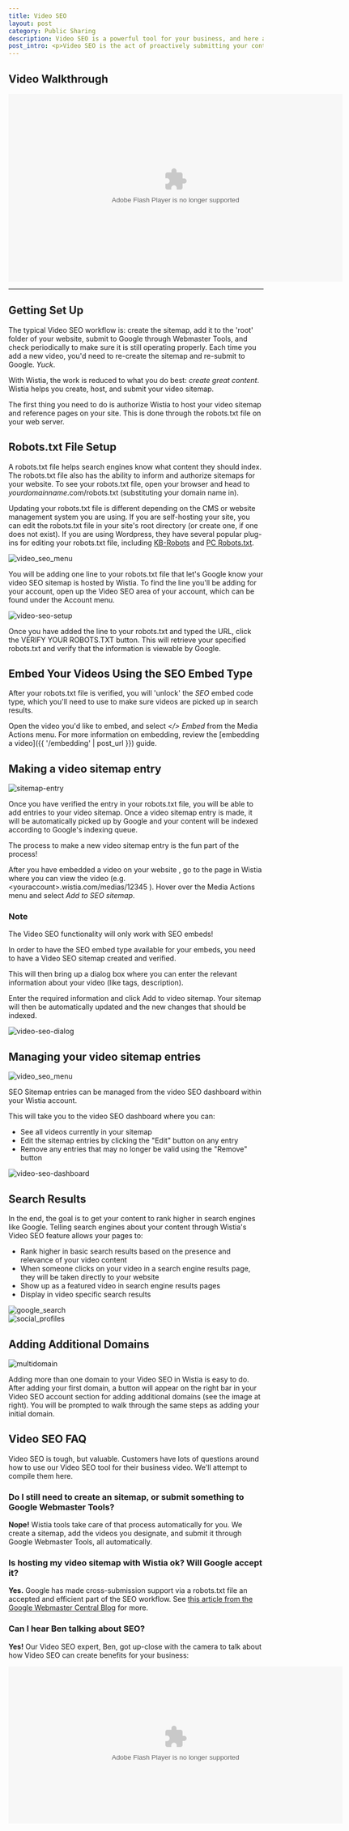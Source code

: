 ```yaml
---
title: Video SEO 
layout: post
category: Public Sharing
description: Video SEO is a powerful tool for your business, and here at Wistia we've got it fully covered. Learn the steps to get that set up in your account here.
post_intro: <p>Video SEO is the act of proactively submitting your content, through what’s called a “Video Sitemap", so that it’s easier for Google and other search engines to find it.</p><p>Once your video sitemap is submitted your videos can:</p><ul><li>Appear inline in universal search results</li><li>Send people directly to your website when clicked on in search results</li><li>Boost overall placement for your page</li><li>Appear in video specific search results, like http://video.google.com</li></ul>
---
```


## Video Walkthrough

<div id="the_video" class="video_embed">
<div id="wistia_38bcf1939d" class="wistia_embed" style="width:660px;height:371px;" data-video-width="660" data-video-height="371"><object id="wistia_38bcf1939d_seo" classid="clsid:D27CDB6E-AE6D-11cf-96B8-444553540000" style="display:block;height:371px;position:relative;width:660px;"><param name="movie" value="http://embed.wistia.com/flash/embed_player_v2.0.swf?2012-06-01"></param><param name="allowfullscreen" value="true"></param><param name="allowscriptaccess" value="always"></param><param name="bgcolor" value="#000000"></param><param name="wmode" value="opaque"></param><param name="flashvars" value="customColor=4991C4&hdUrl%5Bheight%5D=720&hdUrl%5Btype%5D=hdflv&hdUrl%5Burl%5D=http%3A%2F%2Fembed.wistia.com%2Fdeliveries%2F627b601639c5d0410350b3179bc44530656a4633.bin&hdUrl%5Bwidth%5D=1280&mediaDuration=120.0&stillUrl=http%3A%2F%2Fembed.wistia.com%2Fdeliveries%2Fbb74d2c14c0cb97e71481a2afa205910c6c4aed8.jpg%3Fimage_crop_resized%3D660x371&unbufferedSeek=true&videoUrl=http%3A%2F%2Fembed.wistia.com%2Fdeliveries%2F8b99db5070ccaa006bfa668c21c8d1957f97a1a8.bin"></param><embed src="http://embed.wistia.com/flash/embed_player_v2.0.swf?2012-06-01" allowfullscreen="true" allowscriptaccess="always" bgcolor=#000000 flashvars="customColor=4991C4&hdUrl%5Bheight%5D=720&hdUrl%5Btype%5D=hdflv&hdUrl%5Burl%5D=http%3A%2F%2Fembed.wistia.com%2Fdeliveries%2F627b601639c5d0410350b3179bc44530656a4633.bin&hdUrl%5Bwidth%5D=1280&mediaDuration=120.0&stillUrl=http%3A%2F%2Fembed.wistia.com%2Fdeliveries%2Fbb74d2c14c0cb97e71481a2afa205910c6c4aed8.jpg%3Fimage_crop_resized%3D660x371&unbufferedSeek=true&videoUrl=http%3A%2F%2Fembed.wistia.com%2Fdeliveries%2F8b99db5070ccaa006bfa668c21c8d1957f97a1a8.bin" name="wistia_38bcf1939d_html" style="display:block;height:100%;position:relative;width:100%;" type="application/x-shockwave-flash" wmode="opaque"></embed></object></div>
<script charset="ISO-8859-1" src="http://fast.wistia.com/static/concat/E-v1.js"></script>
<script>
wistiaEmbed = Wistia.embed("38bcf1939d", {
  version: "v1",
  videoWidth: 660,
  videoHeight: 371,
  playerColor: "688AAD"
});
</script>
<script charset="ISO-8859-1" src="http://fast.wistia.com/embed/medias/38bcf1939d/metadata.js"></script>

<script>
var url = window.location.href.toString();
var playInterval;
if (url.indexOf('hf') != -1)
{
    playInterval = setInterval(autoPlay, 100);
}
function autoPlay()
{
    try{
    wistiaEmbed.play();
    clearInterval(playInterval);
    } catch (e) {}
}
</script>
</div>

----

## Getting Set Up

The typical Video SEO workflow is: create the sitemap, add it to the 'root' folder of your website, submit to Google through Webmaster Tools, and check periodically to make sure it is still operating properly.  Each time you add a new video, you'd need to re-create the sitemap and re-submit to Google. *Yuck*.

With Wistia, the work is reduced to what you do best: *create great content*.  Wistia helps you create, host, and submit your video sitemap.

The first thing you need to do is authorize Wistia to host your video sitemap and reference pages on your site. This is done through the robots.txt file on your web server. 
 
## Robots.txt File Setup

A robots.txt file helps search engines know what content they should index. The robots.txt file also has the ability to inform and authorize sitemaps for your website.  To see your robots.txt file, open your browser and head to *yourdomainname*.com/robots.txt (substituting your domain name in).

Updating your robots.txt file is different depending on the CMS or website management system you are using. If you are self-hosting your site, you can edit the robots.txt file in your site's root directory (or create one, if one does not exist). If you are using Wordpress, they have several popular plug-ins for editing your robots.txt file, including [KB-Robots](http://wordpress.org/extend/plugins/kb-robotstxt/) and [PC Robots.txt](http://wordpress.org/extend/plugins/pc-robotstxt/).

<div class="post_image float_right"><img src="http://embed.wistia.com/deliveries/cd5333ac993a15daeab379729834217492736b57.png" alt="video_seo_menu" /></div>

You will be adding one line to your robots.txt file that let's Google know your video SEO sitemap is hosted by Wistia. To find the line you'll be adding for your account, open up the Video SEO area of your account, which can be found under the Account menu.

<div class="clear"></div>

<div class="post_image float_right"><img src="http://embed.wistia.com/deliveries/adc7dbb2d06e6ff59a4f99898c852f4785f806ac.png" alt="video-seo-setup" /></div>

Once you have added the line to your robots.txt and typed the URL, click the <span class="faux_button">VERIFY YOUR ROBOTS.TXT</span> button.  This will retrieve your specified robots.txt and verify that the information is viewable by Google.

## Embed Your Videos Using the SEO Embed Type

After your robots.txt file is verified, you will 'unlock' the *SEO* embed code type, which you'll need to use to make sure videos are picked up in search results.

Open the video you'd like to embed, and select *&lt;/&gt; Embed* from the <span class="action_menu">Media Actions</span> menu. For more information on embedding, review the [embedding a video]({{ '/embedding' | post_url }}) guide.

## Making a video sitemap entry

<div class="post_image center"><img src="http://embed.wistia.com/deliveries/db21c33ccc521d51de35d2db7804823f1d7a2565.png" alt="sitemap-entry" /></div>

Once you have verified the entry in your robots.txt file, you will be able to add entries to your video sitemap.  Once a video sitemap entry is made, it will be automatically picked up by Google and your content will be indexed according to Google's indexing queue.

The process to make a new video sitemap entry is the fun part of the process!

After you have embedded a video on your website , go to the page in Wistia where you can view the video (e.g. &lt;youraccount&gt;.wistia.com/medias/12345 ).  Hover over the <span class="action_menu">Media Actions</span> menu and select *Add to SEO sitemap*.

<div class="note">
<h3><i class="icon-bullhorn"></i> Note</h3>
<p>The Video SEO functionality will only work with SEO embeds!</p>
</div>

In order to have the SEO embed type available for your embeds, you need to have a Video SEO sitemap created and verified.

This will then bring up a dialog box where you can enter the relevant information about your video (like tags, description).

Enter the required information and click <span class="faux_button">Add to video sitemap</span>.  Your sitemap will then be automatically updated and the new changes that should be indexed.

<div class="post_image center"><img src="http://embed.wistia.com/deliveries/2223a3875327d2de849a0ca8cb27840a09dd1ff1.png" alt="video-seo-dialog" /></div>

## Managing your video sitemap entries

<div class="post_image float_right"><img src="http://embed.wistia.com/deliveries/cd5333ac993a15daeab379729834217492736b57.png" alt="video_seo_menu" /></div>

SEO Sitemap entries can be managed from the video SEO dashboard within your Wistia account.

This will take you to the video SEO dashboard where you can:

*  See all videos currently in your sitemap
*  Edit the sitemap entries by clicking the "Edit" button on any entry
*  Remove any entries that may no longer be valid using the "Remove" button

<div class="post_image center"><img src="http://embed.wistia.com/deliveries/3f9aac20bc6b0ad0cfc231ef2b29e13b5d0cf932.png" alt="video-seo-dashboard" /></div>

## Search Results

In the end, the goal is to get your content to rank higher in search engines like Google.  Telling search engines about your content through Wistia's Video SEO feature allows your pages to:

*  Rank higher in basic search results based on the presence and relevance of your video content 
*  When someone clicks on your video in a search engine results page, they will be taken directly to your website
*  Show up as a featured video in search engine results pages
*  Display in video specific search results

<div class="post_image center"><img src="http://embed.wistia.com/deliveries/ecd66cfa1f1a9b9fe97ee657100d374e442b35ee.png" alt="google_search" /></div>


<div class="post_image center"><img src="http://embed.wistia.com/deliveries/2760aa5431fc4c833c16cf8fd4f2aac1901becb1.png" alt="social_profiles" /></div>

## Adding Additional Domains

<div class="post_image float_right"><img src="http://embed.wistia.com/deliveries/ca4b768ca28ebcdb98c56aca16357510954e8cac.png" alt="multidomain" /></div>

Adding more than one domain to your Video SEO in Wistia is easy to do.  After adding your first domain, a button will appear on the right bar in your Video SEO account section for adding additional domains (see the image at right).  You will be prompted to walk through the same steps as adding your initial domain.

## Video SEO FAQ ##

Video SEO is tough, but valuable. Customers have lots of questions around how to use our Video SEO tool for their business video. We'll attempt to compile them here.

### Do I still need to create an sitemap, or submit something to Google Webmaster Tools?

**Nope!** Wistia tools take care of that process automatically for you. We create a sitemap, add the videos you designate, and submit it through Google Webmaster Tools, all automatically.

### Is hosting my video sitemap with Wistia ok? Will Google accept it?

**Yes.** Google has made cross-submission support via a robots.txt file an accepted and efficient part of the SEO workflow. See [this article from the Google Webmaster Central Blog](http://googlewebmastercentral.blogspot.com/2008/02/cross-submissions-via-robotstxt-on.html) for more.

### Can I hear Ben talking about SEO?

**Yes!** Our Video SEO expert, Ben, got up-close with the camera to talk about how Video SEO can create benefits for your business:

<div class="video_embed">
<div id="wistia_b96bdea4c2" class="wistia_embed" style="width:660px;height:310px;" data-video-width="660" data-video-height="310"><object id="wistia_b96bdea4c2_seo" classid="clsid:D27CDB6E-AE6D-11cf-96B8-444553540000" style="display:block;height:310px;position:relative;width:660px;"><param name="movie" value="http://embed.wistia.com/flash/embed_player_v2.0.swf?2012-06-01"></param><param name="allowfullscreen" value="true"></param><param name="allowscriptaccess" value="always"></param><param name="bgcolor" value="#000000"></param><param name="wmode" value="opaque"></param><param name="flashvars" value="customColor=4991C4&mediaDuration=54.39&stillUrl=http%3A%2F%2Fembed.wistia.com%2Fdeliveries%2F727409cf0dfc8e922acaed209fdd238b0a0d6cc5.jpg%3Fimage_crop_resized%3D660x310&unbufferedSeek=false&videoUrl=http%3A%2F%2Fembed.wistia.com%2Fdeliveries%2F49374c5335c97ac2c3bfc566779e04fcc29c0700.bin"></param><embed src="http://embed.wistia.com/flash/embed_player_v2.0.swf?2012-06-01" allowfullscreen="true" allowscriptaccess="always" bgcolor=#000000 flashvars="customColor=4991C4&mediaDuration=54.39&stillUrl=http%3A%2F%2Fembed.wistia.com%2Fdeliveries%2F727409cf0dfc8e922acaed209fdd238b0a0d6cc5.jpg%3Fimage_crop_resized%3D660x310&unbufferedSeek=false&videoUrl=http%3A%2F%2Fembed.wistia.com%2Fdeliveries%2F49374c5335c97ac2c3bfc566779e04fcc29c0700.bin" name="wistia_b96bdea4c2_html" style="display:block;height:100%;position:relative;width:100%;" type="application/x-shockwave-flash" wmode="opaque"></embed></object></div>
<script charset="ISO-8859-1" src="http://fast.wistia.com/static/concat/E-v1.js"></script>
<script>
wistiaEmbed = Wistia.embed("b96bdea4c2", {
  version: "v1",
  videoWidth: 660,
  videoHeight: 310,
  playerColor: "4991C4"
});
</script>
<script charset="ISO-8859-1" src="http://fast.wistia.com/embed/medias/b96bdea4c2/metadata.js"></script>
</div>
